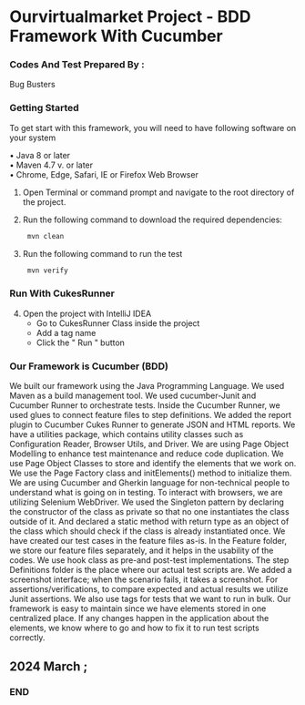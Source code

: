 # Ourvirtualmarket Project - BDD Framework With Cucumber


  ### Codes And Test Prepared By :
Bug Busters


  ### Getting Started
To get start with this framework, you will need to have following software on your system

• Java 8 or later \
• Maven 4.7 v. or later \
• Chrome, Edge, Safari, IE or Firefox Web Browser

1. Open Terminal or command prompt and navigate to the root directory of the project.
2. Run the following command to download the required dependencies:

   ```bash
    mvn clean
    ```

3. Run the following command to run the test

   ```bash
    mvn verify
    ```

  ### Run With CukesRunner
4. Open the project with IntelliJ IDEA
    - Go to CukesRunner Class inside the project
    - Add a tag name
    - Click the " Run " button
  
### Our Framework is Cucumber (BDD)

We built our framework using the Java Programming Language.
We used Maven as a build management tool.
We used cucumber-Junit and Cucumber Runner to orchestrate tests.
Inside the Cucumber Runner, we used glues to connect feature files to step definitions.
We added the report plugin to Cucumber Cukes Runner to generate JSON and HTML reports.
We have a utilities package, which contains utility classes such as Configuration Reader, Browser Utils, and Driver.
We are using Page Object Modelling to enhance test maintenance and reduce code duplication.
We use Page Object Classes to store and identify the elements that we work on.
We use the Page Factory class and initElements() method to initialize them.
We are using Cucumber and Gherkin language for non-technical people to understand what is going on in testing.
To interact with browsers, we are utilizing Selenium WebDriver.
We used the Singleton pattern by declaring the constructor of the class as private so that no one instantiates the class outside of it. And declared a static method with return type as an object of the class which should check if the class is already instantiated once.
We have created our test cases in the feature files as-is.
In the Feature folder, we store our feature files separately, and it helps in the usability of the codes.
We use hook class as pre-and post-test implementations.
The step Definitions folder is the place where our actual test scripts are.
We added a screenshot interface; when the scenario fails, it takes a screenshot.
For assertions/verifications, to compare expected and actual results we utilize Junit assertions.
We also use tags for tests that we want to run in bulk.
Our framework is easy to maintain since we have elements stored in one centralized place. If any changes happen in the application about the elements, we know where to go and how to fix it to run test scripts correctly.

## 2024 March ;

### END


